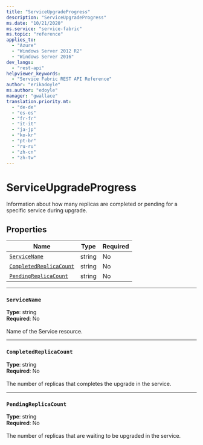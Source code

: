 ```yaml
---
title: "ServiceUpgradeProgress"
description: "ServiceUpgradeProgress"
ms.date: "10/21/2020"
ms.service: "service-fabric"
ms.topic: "reference"
applies_to: 
  - "Azure"
  - "Windows Server 2012 R2"
  - "Windows Server 2016"
dev_langs: 
  - "rest-api"
helpviewer_keywords: 
  - "Service Fabric REST API Reference"
author: "erikadoyle"
ms.author: "edoyle"
manager: "gwallace"
translation.priority.mt: 
  - "de-de"
  - "es-es"
  - "fr-fr"
  - "it-it"
  - "ja-jp"
  - "ko-kr"
  - "pt-br"
  - "ru-ru"
  - "zh-cn"
  - "zh-tw"
---
```

# ServiceUpgradeProgress

Information about how many replicas are completed or pending for a specific service during upgrade.

## Properties
| Name | Type | Required |
| --- | --- | --- |
| [`ServiceName`](#servicename) | string | No |
| [`CompletedReplicaCount`](#completedreplicacount) | string | No |
| [`PendingReplicaCount`](#pendingreplicacount) | string | No |

____
### `ServiceName`
__Type__: string <br/>
__Required__: No<br/>
<br/>
Name of the Service resource.

____
### `CompletedReplicaCount`
__Type__: string <br/>
__Required__: No<br/>
<br/>
The number of replicas that completes the upgrade in the service.

____
### `PendingReplicaCount`
__Type__: string <br/>
__Required__: No<br/>
<br/>
The number of replicas that are waiting to be upgraded in the service.
